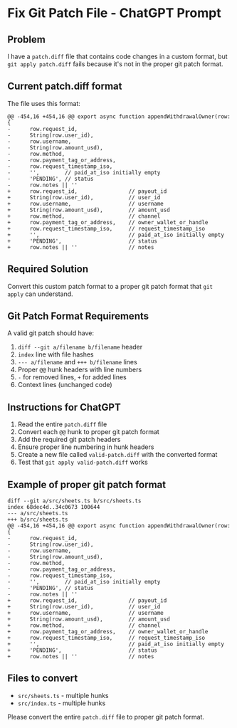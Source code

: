 # Fix Git Patch File - ChatGPT Prompt

## Problem
I have a `patch.diff` file that contains code changes in a custom format, but `git apply patch.diff` fails because it's not in the proper git patch format.

## Current patch.diff format
The file uses this format:
```
@@ -454,16 +454,16 @@ export async function appendWithdrawalOwner(row: {
-      row.request_id,
-      String(row.user_id),
-      row.username,
-      String(row.amount_usd),
-      row.method,
-      row.payment_tag_or_address,
-      row.request_timestamp_iso,
-      '',        // paid_at_iso initially empty
-      'PENDING', // status
-      row.notes || ''
+      row.request_id,                // payout_id
+      String(row.user_id),           // user_id
+      row.username,                  // username
+      String(row.amount_usd),        // amount_usd
+      row.method,                    // channel
+      row.payment_tag_or_address,    // owner_wallet_or_handle
+      row.request_timestamp_iso,     // request_timestamp_iso
+      '',                            // paid_at_iso initially empty
+      'PENDING',                     // status
+      row.notes || ''                // notes
```

## Required Solution
Convert this custom patch format to a proper git patch format that `git apply` can understand.

## Git Patch Format Requirements
A valid git patch should have:
1. `diff --git a/filename b/filename` header
2. `index` line with file hashes
3. `--- a/filename` and `+++ b/filename` lines
4. Proper `@@` hunk headers with line numbers
5. `-` for removed lines, `+` for added lines
6. Context lines (unchanged code)

## Instructions for ChatGPT
1. Read the entire `patch.diff` file
2. Convert each `@@` hunk to proper git patch format
3. Add the required git patch headers
4. Ensure proper line numbering in hunk headers
5. Create a new file called `valid-patch.diff` with the converted format
6. Test that `git apply valid-patch.diff` works

## Example of proper git patch format
```
diff --git a/src/sheets.ts b/src/sheets.ts
index 68dec4d..34c0673 100644
--- a/src/sheets.ts
+++ b/src/sheets.ts
@@ -454,16 +454,16 @@ export async function appendWithdrawalOwner(row: {
-      row.request_id,
-      String(row.user_id),
-      row.username,
-      String(row.amount_usd),
-      row.method,
-      row.payment_tag_or_address,
-      row.request_timestamp_iso,
-      '',        // paid_at_iso initially empty
-      'PENDING', // status
-      row.notes || ''
+      row.request_id,                // payout_id
+      String(row.user_id),           // user_id
+      row.username,                  // username
+      String(row.amount_usd),        // amount_usd
+      row.method,                    // channel
+      row.payment_tag_or_address,    // owner_wallet_or_handle
+      row.request_timestamp_iso,     // request_timestamp_iso
+      '',                            // paid_at_iso initially empty
+      'PENDING',                     // status
+      row.notes || ''                // notes
```

## Files to convert
- `src/sheets.ts` - multiple hunks
- `src/index.ts` - multiple hunks

Please convert the entire `patch.diff` file to proper git patch format.



